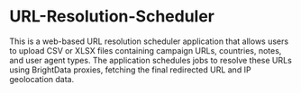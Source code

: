# URL-Resolution-Scheduler
This is a web-based URL resolution scheduler application that allows users to upload CSV or XLSX files containing campaign URLs, countries, notes, and user agent types. The application schedules jobs to resolve these URLs using BrightData proxies, fetching the final redirected URL and IP geolocation data.
